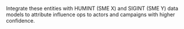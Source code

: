 Integrate these entities with HUMINT (SME X) and SIGINT (SME Y) data models to attribute influence ops to actors and campaigns with higher confidence.
